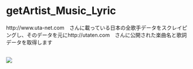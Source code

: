 # getArtist_Music_Lyric

<p>http://www.uta-net.com　さんに載っている日本の全歌手データをスクレイピングし、そのデータを元にhttp://utaten.com　さんに公開された楽曲名と歌詞データを取得します</p>
<br>
<img src="http://tajima.nkmr.io/material/get_musicInfo.jpg">
